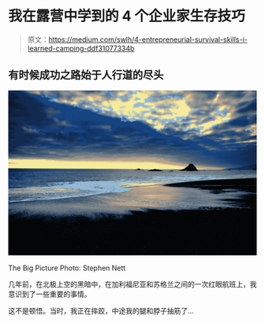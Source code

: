 # 我在露营中学到的 4 个企业家生存技巧

> 原文：<https://medium.com/swlh/4-entrepreneurial-survival-skills-i-learned-camping-ddf31077334b>

## 有时候成功之路始于人行道的尽头

![](img/2ff3f4a70a85ef3e4834ebfa35205a69.png)

The Big Picture Photo: Stephen Nett

几年前，在北极上空的黑暗中，在加利福尼亚和苏格兰之间的一次红眼航班上，我意识到了一些重要的事情。

这不是顿悟。当时，我正在摔跤，中途我的腿和脖子抽筋了…